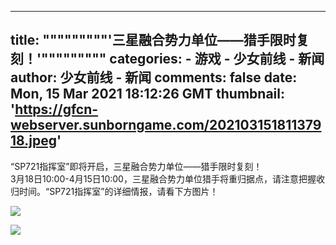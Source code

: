 
---
title: """""""""'三星融合势力单位——猎手限时复刻！'"""""""""
categories: 
    - 游戏
    - 少女前线 - 新闻
author: 少女前线 - 新闻
comments: false
date: Mon, 15 Mar 2021 18:12:26 GMT
thumbnail: 'https://gfcn-webserver.sunborngame.com/20210315181137918.jpeg'
---

<div>   
<p>“SP721指挥室”即将开启，三星融合势力单位——猎手限时复刻！<br>3月18日10:00-4月15日10:00，三星融合势力单位猎手将重归据点，请注意把握收归时间。“SP721指挥室”的详细情报，请看下方图片！</p><p><img src="https://gfcn-webserver.sunborngame.com/20210315181137918.jpeg" referrerpolicy="no-referrer"><br></p><p><img src="https://gfcn-webserver.sunborngame.com/20210315181142382.jpeg" referrerpolicy="no-referrer"></p>  
</div>
            